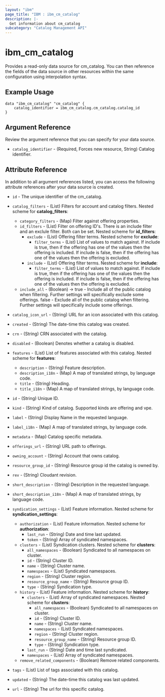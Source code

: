 ```yaml
---
layout: "ibm"
page_title: "IBM : ibm_cm_catalog"
description: |-
  Get information about cm_catalog
subcategory: "Catalog Management API"
---
```


# ibm_cm_catalog

Provides a read-only data source for cm_catalog. You can then reference the fields of the data source in other resources within the same configuration using interpolation syntax.

## Example Usage

```hcl
data "ibm_cm_catalog" "cm_catalog" {
	catalog_identifier = ibm_cm_catalog.cm_catalog.catalog_id
}
```

## Argument Reference

Review the argument reference that you can specify for your data source.

* `catalog_identifier` - (Required, Forces new resource, String) Catalog identifier.

## Attribute Reference

In addition to all argument references listed, you can access the following attribute references after your data source is created.

* `id` - The unique identifier of the cm_catalog.
* `catalog_filters` - (List) Filters for account and catalog filters.
Nested scheme for **catalog_filters**:
	* `category_filters` - (Map) Filter against offering properties.
	* `id_filters` - (List) Filter on offering ID's. There is an include filter and an exclule filter. Both can be set.
	Nested scheme for **id_filters**:
		* `exclude` - (List) Offering filter terms.
		Nested scheme for **exclude**:
			* `filter_terms` - (List) List of values to match against. If include is true, then if the offering has one of the values then the offering is included. If include is false, then if the offering has one of the values then the offering is excluded.
		* `include` - (List) Offering filter terms.
		Nested scheme for **include**:
			* `filter_terms` - (List) List of values to match against. If include is true, then if the offering has one of the values then the offering is included. If include is false, then if the offering has one of the values then the offering is excluded.
	* `include_all` - (Boolean) -> true - Include all of the public catalog when filtering. Further settings will specifically exclude some offerings. false - Exclude all of the public catalog when filtering. Further settings will specifically include some offerings.

* `catalog_icon_url` - (String) URL for an icon associated with this catalog.

* `created` - (String) The date-time this catalog was created.

* `crn` - (String) CRN associated with the catalog.

* `disabled` - (Boolean) Denotes whether a catalog is disabled.

* `features` - (List) List of features associated with this catalog.
Nested scheme for **features**:
	* `description` - (String) Feature description.
	* `description_i18n` - (Map) A map of translated strings, by language code.
	* `title` - (String) Heading.
	* `title_i18n` - (Map) A map of translated strings, by language code.

* `id` - (String) Unique ID.

* `kind` - (String) Kind of catalog. Supported kinds are offering and vpe.

* `label` - (String) Display Name in the requested language.

* `label_i18n` - (Map) A map of translated strings, by language code.

* `metadata` - (Map) Catalog specific metadata.

* `offerings_url` - (String) URL path to offerings.

* `owning_account` - (String) Account that owns catalog.

* `resource_group_id` - (String) Resource group id the catalog is owned by.

* `rev` - (String) Cloudant revision.

* `short_description` - (String) Description in the requested language.

* `short_description_i18n` - (Map) A map of translated strings, by language code.

* `syndication_settings` - (List) Feature information.
Nested scheme for **syndication_settings**:
	* `authorization` - (List) Feature information.
	Nested scheme for **authorization**:
		* `last_run` - (String) Date and time last updated.
		* `token` - (String) Array of syndicated namespaces.
	* `clusters` - (List) Syndication clusters.
	Nested scheme for **clusters**:
		* `all_namespaces` - (Boolean) Syndicated to all namespaces on cluster.
		* `id` - (String) Cluster ID.
		* `name` - (String) Cluster name.
		* `namespaces` - (List) Syndicated namespaces.
		* `region` - (String) Cluster region.
		* `resource_group_name` - (String) Resource group ID.
		* `type` - (String) Syndication type.
	* `history` - (List) Feature information.
	Nested scheme for **history**:
		* `clusters` - (List) Array of syndicated namespaces.
		Nested scheme for **clusters**:
			* `all_namespaces` - (Boolean) Syndicated to all namespaces on cluster.
			* `id` - (String) Cluster ID.
			* `name` - (String) Cluster name.
			* `namespaces` - (List) Syndicated namespaces.
			* `region` - (String) Cluster region.
			* `resource_group_name` - (String) Resource group ID.
			* `type` - (String) Syndication type.
		* `last_run` - (String) Date and time last syndicated.
		* `namespaces` - (List) Array of syndicated namespaces.
	* `remove_related_components` - (Boolean) Remove related components.

* `tags` - (List) List of tags associated with this catalog.

* `updated` - (String) The date-time this catalog was last updated.

* `url` - (String) The url for this specific catalog.


